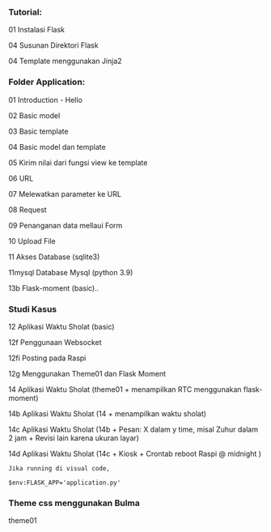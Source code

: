 ### Tutorial:

01 Instalasi Flask

04 Susunan Direktori Flask

04 Template menggunakan Jinja2

### Folder Application:

01 Introduction - Hello

02 Basic model

03 Basic template

04 Basic model dan template

05 Kirim nilai dari fungsi view ke template

06 URL

07 Melewatkan parameter ke URL

08 Request

09 Penanganan data mellaui Form

10 Upload File

11 Akses Database (sqlite3)

11mysql Database Mysql (python 3.9)

13b Flask-moment (basic)..


### Studi Kasus 

12 Aplikasi Waktu Sholat (basic)

12f Penggunaan Websocket

12fi Posting pada Raspi

12g Menggunakan Theme01 dan Flask Moment

14 Aplikasi Waktu Sholat (theme01 + menampilkan RTC menggunakan flask-moment)

14b Aplikasi Waktu Sholat (14 + menampilkan waktu sholat)

14c Aplikasi Waktu Sholat (14b + Pesan: X dalam y time, misal Zuhur dalam 2 jam + Revisi lain karena ukuran layar)

14d Aplikasi Waktu Sholat (14c + Kiosk + Crontab reboot Raspi @ midnight  )

	Jika running di visual code, 
	
	$env:FLASK_APP='application.py'

### Theme css menggunakan Bulma

theme01 
